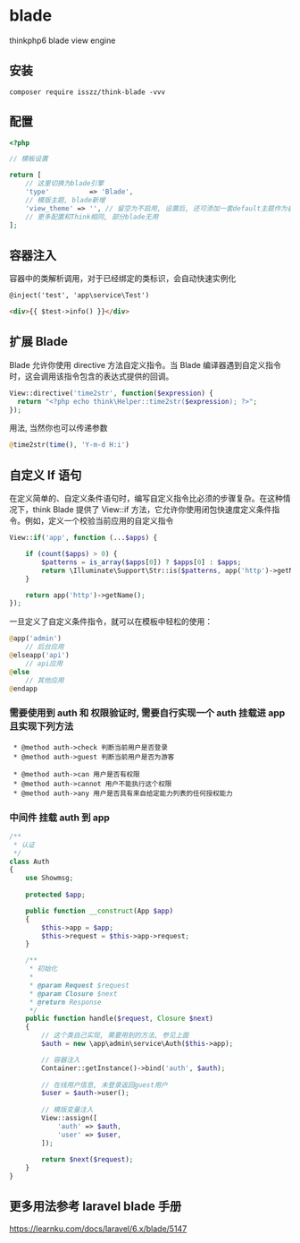 
# blade
thinkphp6 blade view engine

## 安装

```shell
composer require isszz/think-blade -vvv
```

## 配置

```php
<?php

// 模板设置

return [
    // 这里切换为blade引擎
    'type'          => 'Blade',
    // 模版主题, blade新增
    'view_theme' => '', // 留空为不启用, 设置后, 还可添加一套default主题作为备选
    // 更多配置和Think相同, 部分blade无用
];
```

## 容器注入

容器中的类解析调用，对于已经绑定的类标识，会自动快速实例化

```html
@inject('test', 'app\service\Test')

<div>{{ $test->info() }}</div>
```

## 扩展 Blade

Blade 允许你使用 directive 方法自定义指令。当 Blade 编译器遇到自定义指令时，这会调用该指令包含的表达式提供的回调。

```php
View::directive('time2str', function($expression) {
  return "<?php echo think\Helper::time2str($expression); ?>";
});
```

用法, 当然你也可以传递参数

```php
@time2str(time(), 'Y-m-d H:i')
```

## 自定义 If 语句

在定义简单的、自定义条件语句时，编写自定义指令比必须的步骤复杂。在这种情况下，think Blade 提供了 View::if 方法，它允许你使用闭包快速度定义条件指令。例如，定义一个校验当前应用的自定义指令

```php
View::if('app', function (...$apps) {

    if (count($apps) > 0) {
        $patterns = is_array($apps[0]) ? $apps[0] : $apps;
        return \Illuminate\Support\Str::is($patterns, app('http')->getName());
    }

    return app('http')->getName();
});
```

一旦定义了自定义条件指令，就可以在模板中轻松的使用：

```php
@app('admin')
    // 后台应用
@elseapp('api')
    // api应用
@else
    // 其他应用
@endapp
```

### 需要使用到 auth 和 权限验证时, 需要自行实现一个 auth 挂载进 app 且实现下列方法

```
 * @method auth->check 判断当前用户是否登录
 * @method auth->guest 判断当前用户是否为游客

 * @method auth->can 用户是否有权限
 * @method auth->cannot 用户不能执行这个权限
 * @method auth->any 用户是否具有来自给定能力列表的任何授权能力
```

###  中间件 挂载 auth 到 app

```php
/**
 * 认证
 */
class Auth
{
    use Showmsg;
    
    protected $app;

    public function __construct(App $app)
    {
        $this->app = $app;
        $this->request = $this->app->request;
    }

    /**
     * 初始化
     *
     * @param Request $request
     * @param Closure $next
     * @return Response
     */
    public function handle($request, Closure $next)
    {
        // 这个类自己实现, 需要用到的方法, 参见上面
        $auth = new \app\admin\service\Auth($this->app);

        // 容器注入
        Container::getInstance()->bind('auth', $auth);
        
        // 在线用户信息, 未登录返回guest用户
        $user = $auth->user();
        
        // 模版变量注入
        View::assign([
            'auth' => $auth,
            'user' => $user,
        ]);
        
        return $next($request);
    }
}
```

## 更多用法参考 laravel blade 手册

https://learnku.com/docs/laravel/6.x/blade/5147

